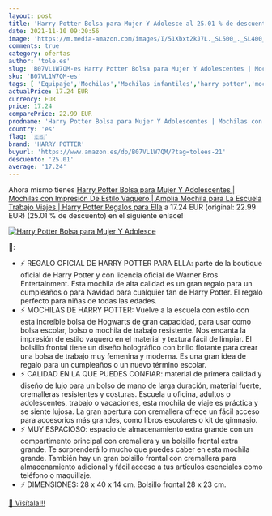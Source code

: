 ```yaml
---
layout: post
title: 'Harry Potter Bolsa para Mujer Y Adolesce al 25.01 % de descuento'
date: 2021-11-10 09:20:56
image: 'https://m.media-amazon.com/images/I/51Xbxt2kJ7L._SL500_._SL400_.jpg'
comments: true
category: ofertas
author: 'tole.es'
slug: 'B07VL1W7QM-es Harry Potter Bolsa para Mujer Y Adolescentes | Mochilas...'
sku: 'B07VL1W7QM-es'
tags: [ 'Equipaje','Mochilas','Mochilas infantiles','harry potter','mochila', ]
actualPrice: 17.24 EUR
currency: EUR
price: 17.24
comparePrice: 22.99 EUR
prodname: 'Harry Potter Bolsa para Mujer Y Adolescentes | Mochilas con Impresión De Estilo Vaquero | Amplia Mochila para La Escuela  Trabajo  Viajes | Harry Potter Regalos para Ella'
country: 'es'
flag: '🇪🇸'
brand: 'HARRY POTTER'
buyurl: 'https://www.amazon.es/dp/B07VL1W7QM/?tag=tolees-21'
descuento: '25.01'
average: '17.24'
---
```


Ahora mismo tienes [Harry Potter Bolsa para Mujer Y Adolescentes | Mochilas con Impresión De Estilo Vaquero | Amplia Mochila para La Escuela  Trabajo  Viajes | Harry Potter Regalos para Ella](https://www.amazon.es/dp/B07VL1W7QM/?tag=tolees-21) a 17.24 EUR (original: 22.99 EUR) (25.01 %  de descuento) en el siguiente enlace!

[![Harry Potter Bolsa para Mujer Y Adolesce](https://m.media-amazon.com/images/I/51Xbxt2kJ7L._SL500_._SL400_.jpg)](https://www.amazon.es/dp/B07VL1W7QM/?tag=tolees-21)

🔎:

- ⚡ REGALO OFICIAL DE HARRY POTTER PARA ELLA: parte de la boutique oficial de Harry Potter y con licencia oficial de Warner Bros Entertainment. Esta mochila de alta calidad es un gran regalo para un cumpleaños o para Navidad para cualquier fan de Harry Potter. El regalo perfecto para niñas de todas las edades.
- ⚡ MOCHILAS DE HARRY POTTER: Vuelve a la escuela con estilo con esta increíble bolsa de Hogwarts de gran capacidad, para usar como bolsa escolar, bolso o mochila de trabajo resistente. Nos encanta la impresión de estilo vaquero en el material y textura fácil de limpiar. El bolsillo frontal tiene un diseño holográfico con brillo flotante para crear una bolsa de trabajo muy femenina y moderna. Es una gran idea de regalo para un cumpleaños o un nuevo término escolar.
- ⚡ CALIDAD EN LA QUE PUEDES CONFIAR: material de primera calidad y diseño de lujo para un bolso de mano de larga duración, material fuerte, cremalleras resistentes y costuras. Escuela u oficina, adultos o adolescentes, trabajo o vacaciones, esta mochila de viaje es práctica y se siente lujosa. La gran apertura con cremallera ofrece un fácil acceso para accesorios más grandes, como libros escolares o kit de gimnasio.
- ⚡ MUY ESPACIOSO: espacio de almacenamiento extra grande con un compartimento principal con cremallera y un bolsillo frontal extra grande. Te sorprenderá lo mucho que puedes caber en esta mochila grande. También hay un gran bolsillo frontal con cremallera para almacenamiento adicional y fácil acceso a tus artículos esenciales como teléfono o maquillaje.
- ⚡ DIMENSIONES: 28 x 40 x 14 cm. Bolsillo frontal 28 x 23 cm.

[🛒 Visítala!!!](https://www.amazon.es/dp/B07VL1W7QM/?tag=tolees-21)
